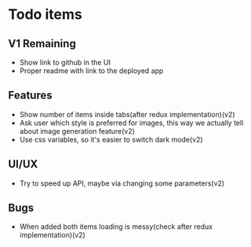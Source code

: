 # Todo items

## V1 Remaining
* Show link to github in the UI
* Proper readme with link to the deployed app

## Features
* Show number of items inside tabs(after redux implementation)(v2)
* Ask user which style is preferred for images, this way we actually tell about image generation feature(v2)
* Use css variables, so it's easier to switch dark mode(v2)

## UI/UX
* Try to speed up API, maybe via changing some parameters(v2)

## Bugs
* When added both items loading is messy(check after redux implementation)(v2)